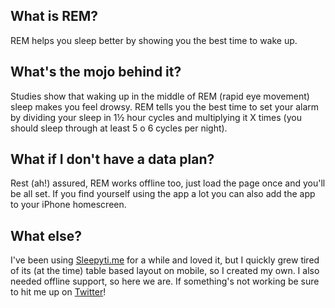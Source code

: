 ## What is REM?
REM helps you sleep better by showing you the best time to wake up.

## What's the mojo behind it?
Studies show that waking up in the middle of REM (rapid eye movement) sleep makes you feel drowsy. REM tells you the best time to set your alarm by dividing your sleep in 1½ hour cycles and multiplying it X times (you should sleep through at least 5 o 6 cycles per night).

## What if I don't have a data plan?
Rest (ah!) assured, REM works offline too, just load the page once and you'll be all set. If you find yourself using the app a lot you can also add the app to your iPhone homescreen.

## What else?
I've been using [Sleepyti.me](http://sleepyti.me) for a while and loved it, but I quickly grew tired of its (at the time) table based layout on mobile, so I created my own. I also needed offline support, so here we are. If something's not working be sure to hit me up on [Twitter](http://twitter.com/marcodallagatta)!
